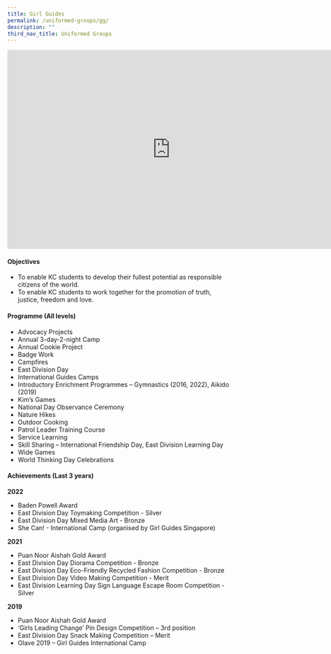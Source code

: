 ```yaml
---
title: Girl Guides
permalink: /uniformed-groups/gg/
description: ""
third_nav_title: Uniformed Groups
---
```

<iframe allowfullscreen="true" height="450" width="735" frameborder="0" src="https://docs.google.com/presentation/d/e/2PACX-1vQPBphqljdxEi0UpZwSI-cJ9Cu_H9vzqcNOoJ_ep8fppsXM3JGTGRXScNc47Vxq2noUhvkclpUxApXS/embed?start=false&amp;loop=false&amp;delayms=3000"></iframe>

#### Objectives

*   To enable KC students to develop their fullest potential as responsible citizens of the world.
*   To enable KC students to work together for the promotion of truth, justice, freedom and love.

#### Programme (All levels)

*   Advocacy Projects
*   Annual 3-day-2-night Camp
*   Annual Cookie Project
*   Badge Work
*   Campfires
*   East Division Day
*   International Guides Camps
*   Introductory Enrichment Programmes – Gymnastics (2016, 2022), Aikido (2019)
*   Kim’s Games
*   National Day Observance Ceremony
*   Nature Hikes
*   Outdoor Cooking
*   Patrol Leader Training Course
*   Service Learning&nbsp;
*   Skill Sharing – International Friendship Day, East Division Learning Day
*   Wide Games
*   World Thinking Day Celebrations

#### Achievements (Last 3 years)

**2022**<br>
*   Baden Powell Award  
*   East Division Day Toymaking Competition - Silver
*   East Division Day Mixed Media Art - Bronze
*   She Can! - International Camp (organised by Girl Guides Singapore)

**2021**<br>
*   Puan Noor Aishah Gold Award
*   East Division Day Diorama Competition - Bronze&nbsp;
*   East Division Day Eco-Friendly Recycled Fashion Competition - Bronze&nbsp;
*   East Division Day Video Making Competition - Merit
*   East Division Learning Day Sign Language Escape Room Competition - Silver

**2019**<br>
*   Puan Noor Aishah Gold Award
*   ‘Girls Leading Change’ Pin Design Competition – 3rd position
*   East Division Day Snack Making Competition – Merit
*   Olave 2019 – Girl Guides International Camp
